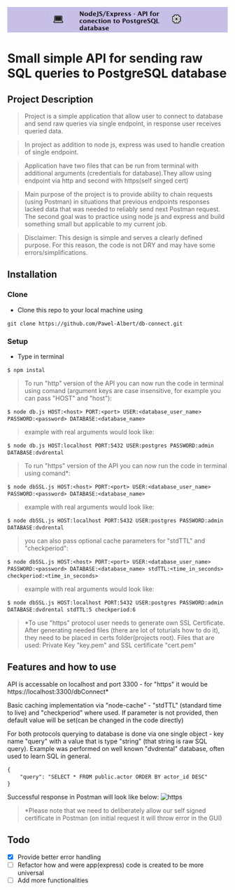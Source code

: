 ![](https://github.com/Pawel-Albert/db-connect/blob/main/%F0%9F%92%BBnodeDB%E2%9A%99%EF%B8%8F.png)

# Small simple API for sending raw SQL queries to PostgreSQL database

## Project Description

> Project is a simple application that allow user to connect to database and send raw queries via single endpoint, in response user receives queried data.

> In project as addition to node js, express was used to handle creation of single endpoint.

> Application have two files that can be run from terminal with additional arguments (credentials for database).They allow using endpoint via http and second with https(self singed cert)

> Main purpose of the project is to provide ability to chain requests (using Postman) in situations that previous endpoints responses lacked data that was needed to reliably send next Postman request.
> The second goal was to practice using node js and express and build something small but applicable to my current job.

> Disclaimer: This design is simple and serves a clearly defined purpose. For this reason, the code is not DRY and may have some errors/simplifications.

## Installation

### Clone

- Clone this repo to your local machine using

```shell
git clone https://github.com/Pawel-Albert/db-connect.git
```

### Setup

- Type in terminal

```shell
$ npm instal
```

> To run "http" version of the API you can now run the code in terminal using comand (argument keys are case insensitive, for example you can pass "HOST" and "host"):

```shell
$ node db.js HOST:<host> PORT:<port> USER:<database_user_name> PASSWORD:<password> DATABASE:<database_name>
```

> example with real arguments would look like:

```shell
$ node db.js HOST:localhost PORT:5432 USER:postgres PASSWORD:admin DATABASE:dvdrental
```

> To run "https" version of the API you can now run the code in terminal using comand\*:

```shell
$ node dbSSL.js HOST:<host> PORT:<port> USER:<database_user_name> PASSWORD:<password> DATABASE:<database_name>
```

> example with real arguments would look like:

```shell
$ node dbSSL.js HOST:localhost PORT:5432 USER:postgres PASSWORD:admin DATABASE:dvdrental
```

> you can also pass optional cache parameters for "stdTTL" and "checkperiod":

```shell
$ node dbSSL.js HOST:<host> PORT:<port> USER:<database_user_name> PASSWORD:<password> DATABASE:<database_name> stdTTL:<time_in_seconds> checkperiod:<time_in_seconds>
```

> example with real arguments would look like:

```shell
$ node dbSSL.js HOST:localhost PORT:5432 USER:postgres PASSWORD:admin DATABASE:dvdrental stdTTL:5 checkperiod:6
```

> \*To use "https" protocol user needs to generate own SSL Certificate. After generating needed files (there are lot of toturials how to do it), they need to be placed in certs folder(projects root). Files that are used: Private Key "key.pem" and SSL certificate "cert.pem"

## Features and how to use

API is accessable on localhost and port 3300 - for "https" it would be https://localhost:3300/dbConnect\*

Basic caching implementation via "node-cache" - "stdTTL" (standard time to live) and "checkperiod" where used. If parameter is not provided, then default value will be set(can be changed in the code directly)

For both protocols querying to database is done via one single object - key name "query" with a value that is type "string" (that string is raw SQL query).
Example was performed on well known "dvdrental" database, often used to learn SQL in general.

```
{
    "query": "SELECT * FROM public.actor ORDER BY actor_id DESC"
}
```

Successful response in Postman will look like below:
![https](https://user-images.githubusercontent.com/112585950/211434775-04fce5a4-217d-4a03-943f-8f3dd31957b0.png)

> \*Please note that we need to deliberately allow our self signed certificate in Postman (on initial request it will throw error in the GUI)

## Todo

- [x] Provide better error handling
- [ ] Refactor how and were app(express) code is created to be more universal
- [ ] Add more functionalities
